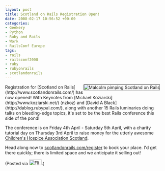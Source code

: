 ```yaml
---
layout: post
title: Scotland on Rails Registration Open!
date: 2008-02-17 10:56:52 +00:00
categories:
- Geekery
- Python
- Ruby and Rails
- Work
- RailsConf Europe
tags:
- rails
- railsconf2008
- ruby
- rubyonrails
- scotlandonrails
---
```

<p><a href="http://www.flickr.com/photos/mathie/2266245909/" title="Malcolm pimping Scotland on Rails"><img src="http://farm3.static.flickr.com/2380/2266245909_ce85eb1517_m.jpg" alt="Malcolm pimping Scotland on Rails" class="alignright" style="border: solid 1px #000000; float: right;" /></a>Registration for [Scotland on Rails](http://www.scotlandonrails.com/) has now opened!  With Keynotes from [Michael Koziarski](http://www.koziarski.net/) (nzkoz) and [David A Black](http://dablog.rubypal.com/), along with another 15 Rails luminaries doing talks on bleeding-edge topics, it's set to be the best Rails conference this side of the pond!<br /></p>

The conference is on Friday 4th April - Saturday 5th April, with a charity tutorial day on Thursday 3rd April to raise money for the utterly awesome [Children's Hospice Association Scotland](http://www.chas.org.uk/).<br />

Head along now to [scotlandonrails.com/register](http://scotlandonrails.com/register) to book your place.  I'd get there quickly; there is limited space and we anticipate it selling out!

(Posted via <a href="http://www.flickr.com/"><img alt="Flickr" src="http://www.flickr.com/images/flickr_logo_blog.gif" height="18" width="41" /></a>.)

